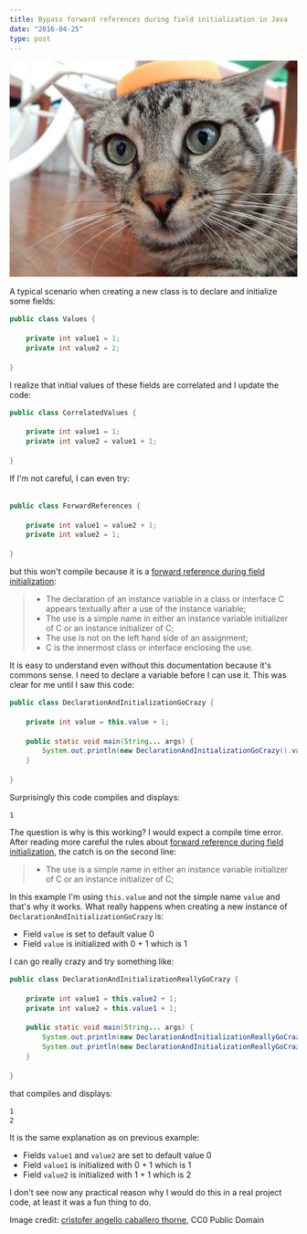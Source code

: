 ```yaml
---
title: Bypass forward references during field initialization in Java
date: "2016-04-25"
type: post
---
```


![Featured imaged][featured-image]

A typical scenario when creating a new class is to declare and initialize some fields:

```java
public class Values {

    private int value1 = 1;
    private int value2 = 2;

}
```

I realize that initial values of these fields are correlated and I update the code:

```java
public class CorrelatedValues {

    private int value1 = 1;
    private int value2 = value1 + 1;

}
```

If I'm not careful, I can even try:

```java

public class ForwardReferences {

    private int value1 = value2 + 1;
    private int value2 = 1;

}
```

but this won't compile because it is a [forward reference during field initialization][forward-references-during-field-initialization]:
> * The declaration of an instance variable in a class or interface C appears textually after a use of the instance variable;
> * The use is a simple name in either an instance variable initializer of C or an instance initializer of C;
> * The use is not on the left hand side of an assignment;
> * C is the innermost class or interface enclosing the use.

It is easy to understand even without this documentation because it's commons sense. I need to declare a variable before I can use it. This was clear for me until I saw this code:

```java
public class DeclarationAndInitializationGoCrazy {

    private int value = this.value + 1;

    public static void main(String... args) {
        System.out.println(new DeclarationAndInitializationGoCrazy().value);
    }

}
```

Surprisingly this code compiles and displays:

```
1
```

The question is why is this working? I would expect a compile time error. After reading more careful the rules about [forward reference during field initialization][forward-references-during-field-initialization], the catch is on the second line:
> * The use is a simple name in either an instance variable initializer of C or an instance initializer of C;

In this example I'm using ```this.value``` and not the simple name ```value``` and that's why it works. What really happens when creating a new instance of ```DeclarationAndInitializationGoCrazy``` is:

* Field ```value``` is set to default value 0
* Field ```value``` is initialized with 0 + 1 which is 1

I can go really crazy and try something like:

```java
public class DeclarationAndInitializationReallyGoCrazy {

    private int value1 = this.value2 + 1;
    private int value2 = this.value1 + 1;

    public static void main(String... args) {
        System.out.println(new DeclarationAndInitializationReallyGoCrazy().value1);
        System.out.println(new DeclarationAndInitializationReallyGoCrazy().value2);
    }

}
```

that compiles and displays:

```
1
2
```

It is the same explanation as on previous example:

* Fields ```value1```  and ```value2``` are set to default value 0
* Field ```value1``` is initialized with 0 + 1 which is 1
* Field ```value2``` is initialized with 1 + 1 which is 2

I don't see now any practical reason why I would do this in a real project code, at least it was a fun thing to do.

Image credit: [cristofer angello caballero thorne][cristoferangello0-741405], CC0 Public Domain

[featured-image]: cat-633081_640.jpg
[forward-references-during-field-initialization]: https://docs.oracle.com/javase/specs/jls/se8/html/jls-8.html#jls-8.3.3 "Forward References During Field Initialization"
[cristoferangello0-741405]: https://pixabay.com/en/users/cristoferangello0-741405/